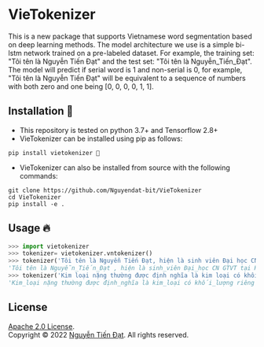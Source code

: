 # VieTokenizer
This is a new package that supports Vietnamese word segmentation based on deep learning methods. The model architecture we use is a simple bi-lstm network trained on a pre-labeled dataset. For example, the training set: "Tôi tên là Nguyễn Tiến Đạt" and the test set: "Tôi tên là Nguyễn_Tiến_Đạt". The model will predict if serial word is 1 and non-serial is 0, for example, "Tôi tên là Nguyễn Tiến Đạt" will be equivalent to a sequence of numbers with both zero and one being [0, 0, 0, 0, 1, 1]. 

## Installation 🎉
- This repository is tested on python 3.7+ and Tensorflow 2.8+
- VieTokenizer can be installed using pip as follows:
```
pip install vietokenizer 🍰
```
- VieTokenizer can also be installed from source with the following commands: 
```
git clone https://github.com/Nguyendat-bit/VieTokenizer
cd VieTokenizer
pip install -e . 
```
## Usage 🔥
```python
>>> import vietokenizer
>>> tokenizer= vietokenizer.vntokenizer()
>>> tokenizer('Tôi tên là Nguyễn Tiến Đạt, hiện là sinh viên Đại học CN GTVT tại Hà Nội.')
'Tôi tên là Nguyễn_Tiến_Đạt , hiện là sinh_viên Đại_học CN GTVT tại Hà_Nội .'
>>> tokenizer('Kim loại nặng thường được định nghĩa là kim loại có khối lượng riêng, khối lượng nguyên tử hoặc số hiệu nguyên tử lớn.')
'Kim_loại nặng thường được định_nghĩa là kim_loại có khối_lượng riêng , khối_lượng nguyên_tử hoặc số_hiệu nguyên_tử lớn .'
```

## License
[Apache 2.0 License](https://github.com/Nguyendat-bit/VieTokenizer). <br>
Copyright &copy; 2022 [Nguyễn Tiến Đạt](https://github.com/Nguyendat-bit). All rights reserved.
